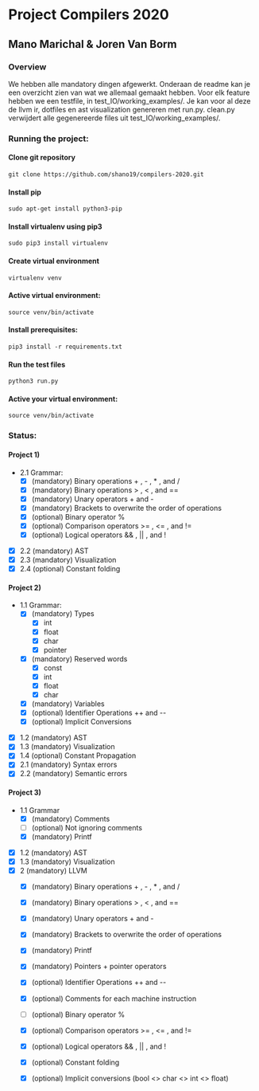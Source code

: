 # Project Compilers 2020
## Mano Marichal & Joren Van Borm

### Overview

We hebben alle mandatory dingen afgewerkt. Onderaan de readme kan je een overzicht zien van wat we allemaal gemaakt hebben.
Voor elk feature hebben we een testfile, in test_IO/working_examples/. Je kan voor al deze de llvm ir, dotfiles en ast visualization genereren met run.py.
clean.py verwijdert alle gegenereerde files uit test_IO/working_examples/. 


### Running the project:

#### Clone git repository   
    
    git clone https://github.com/shano19/compilers-2020.git
 
#### Install **pip** 

    sudo apt-get install python3-pip

#### Install **virtualenv** using pip3

    sudo pip3 install virtualenv 

#### Create virtual environment 

    virtualenv venv 
  
#### Active virtual environment:    
    
    source venv/bin/activate

#### Install prerequisites:    
    
    pip3 install -r requirements.txt    
    
#### Run the test files  
    
    python3 run.py
    
 #### Active your virtual environment:    
    
    source venv/bin/activate
 
### Status:
#### Project 1)
- 2.1 Grammar:
  -  [x] (mandatory) Binary operations + , - , * , and /
  -  [x] (mandatory) Binary operations > , < , and ==
  -  [x] (mandatory) Unary operators + and -
  -  [x] (mandatory) Brackets to overwrite the order of operations
  -  [x] (optional) Binary operator %
  -  [x] (optional) Comparison operators >= , <= , and !=
  -  [x] (optional) Logical operators && , || , and !
- [x] 2.2 (mandatory) AST
- [x] 2.3 (mandatory) Visualization
- [x] 2.4 (optional) Constant folding

#### Project 2)
- 1.1 Grammar:
    - [x] (mandatory) Types
        - [x] int
        - [x] float
        - [x] char
        - [x] pointer
    - [x] (mandatory) Reserved words
        - [x] const
        - [x] int
        - [x] float
        - [x] char
    - [x] (mandatory) Variables
    - [x] (optional) Identifier Operations ++ and --
    - [x] (optional) Implicit Conversions
- [x] 1.2 (mandatory) AST
- [x] 1.3 (mandatory) Visualization
- [x] 1.4 (optional) Constant Propagation
- [x] 2.1 (mandatory) Syntax errors
- [x] 2.2 (mandatory) Semantic errors

#### Project 3)
- 1.1 Grammar
    - [x] (mandatory) Comments
    - [ ] (optional) Not ignoring comments
    - [x] (mandatory) Printf
- [x] 1.2 (mandatory) AST
- [x] 1.3 (mandatory) Visualization
- [x] 2 (mandatory) LLVM
  -  [x] (mandatory) Binary operations + , - , * , and /
  -  [x] (mandatory) Binary operations > , < , and ==
  -  [x] (mandatory) Unary operators + and -
  -  [x] (mandatory) Brackets to overwrite the order of operations
  -  [x] (mandatory) Printf
  -  [x] (mandatory) Pointers + pointer operators
  -  [x] (optional) Identifier Operations ++ and --
  -  [x] (optional) Comments for each machine instruction
  -  [ ] (optional) Binary operator %
  -  [x] (optional) Comparison operators >= , <= , and !=
  -  [x] (optional) Logical operators && , || , and !
  -  [x] (optional) Constant folding
  -  [x] (optional) Implicit conversions (bool <> char <> int <> float)




